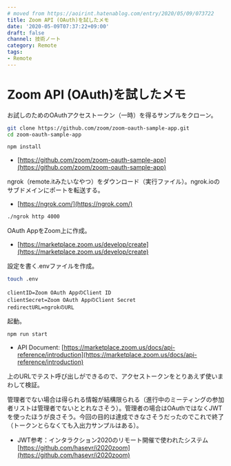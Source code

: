```yaml
---
# moved from https://aoirint.hatenablog.com/entry/2020/05/09/073722
title: Zoom API (OAuth)を試したメモ
date: '2020-05-09T07:37:22+09:00'
draft: false
channel: 技術ノート
category: Remote
tags:
- Remote
---
```

# Zoom API (OAuth)を試したメモ

お試しのためのOAuthアクセストークン（一時）を得るサンプルをクローン。

```sh
git clone https://github.com/zoom/zoom-oauth-sample-app.git
cd zoom-oauth-sample-app

npm install
```

- [https://github.com/zoom/zoom-oauth-sample-app](https://github.com/zoom/zoom-oauth-sample-app)

ngrok（remote.itみたいなやつ）をダウンロード（実行ファイル）。ngrok.ioのサブドメインにポートを転送する。

- [https://ngrok.com/](https://ngrok.com/)

```sh
./ngrok http 4000
```

OAuth AppをZoom上に作成。

- [https://marketplace.zoom.us/develop/create](https://marketplace.zoom.us/develop/create)

設定を書く.envファイルを作成。

```sh
touch .env
```

```
clientID=Zoom OAuth AppのClient ID
clientSecret=Zoom OAuth AppのClient Secret
redirectURL=ngrokのURL
```

起動。

```sh
npm run start
```

- API Document: [https://marketplace.zoom.us/docs/api-reference/introduction](https://marketplace.zoom.us/docs/api-reference/introduction)

上のURLでテスト呼び出しができるので、アクセストークンをとりあえず使いまわして検証。

管理者でない場合は得られる情報が結構限られる（進行中のミーティングの参加者リストは管理者でないととれなさそう）。管理者の場合はOAuthではなくJWTを使ったほうが良さそう。今回の目的は達成できなさそうだったのでこれで終了（トークンとらなくても入出力サンプルはある）。

- JWT参考：インタラクション2020のリモート開催で使われたシステム [https://github.com/hasevr/i2020zoom](https://github.com/hasevr/i2020zoom)
